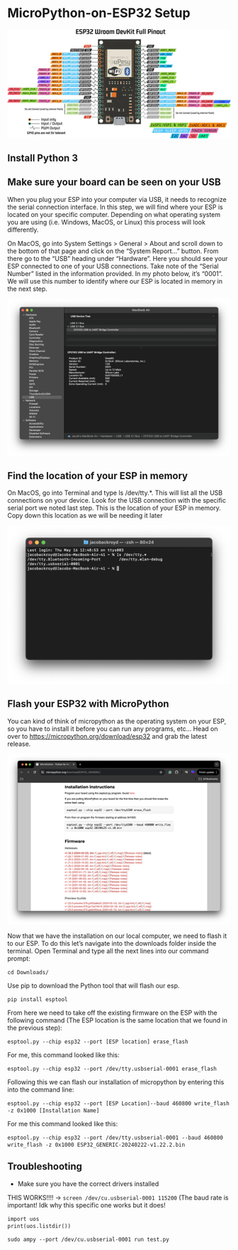 # MicroPython-on-ESP32 Setup
![ESP32 Pinout](/Images/esp32-pinout.jpg)

## Install Python 3
## Make sure your board can be seen on your USB
When you plug your ESP into your computer via USB, it needs to recognize the serial connection interface. In this step, we will find where your ESP is located on your specific computer. Depending on what operating system you are using (i.e. Windows, MacOS, or Linux) this process will look differently.

On MacOS, go into System Settings > General > About and scroll down to the bottom of that page and click on the “System Report…” button. From there go to the “USB” heading under “Hardware”. Here you should see your ESP connected to one of your USB connections. Take note of the “Serial Number” listed in the information provided. In my photo below, it’s “0001”. We will use this number to identify where our ESP is located in memory in the next step.

![Figure 1](/Images/figure01.png)

## Find the location of your ESP in memory

On MacOS, go into Terminal and type ls /dev/tty.*. This will list all the USB connections on your device. Look for the USB connection with the specific serial port we noted last step. This is the location of your ESP in memory. Copy down this location as we will be needing it later

![Figure 2](/Images/figure02.png)

## Flash your ESP32 with MicroPython

You can kind of think of micropython as the operating system on your ESP, so you have to install it before you can run any programs, etc… Head on over to https://micropython.org/download/esp32 and grab the latest release.

![Figure 3](/Images/figure03.png)

Now that we have the installation on our local computer, we need to flash it to our ESP. To do this let’s navigate into the downloads folder inside the terminal. Open Terminal and type all the next lines into our command prompt:

```
cd Downloads/
```

Use pip to download the Python tool that will flash our esp.

```
pip install esptool
```

From here we need to take off the existing firmware on the ESP with the following command (The ESP location is the same location that we found in the previous step):

```
esptool.py --chip esp32 --port [ESP location] erase_flash
```

For me, this command looked like this: 

```
esptool.py --chip esp32 --port /dev/tty.usbserial-0001 erase_flash
```

Following this we can flash our installation of micropython by entering this into the command line: 

```
esptool.py --chip esp32 --port [ESP Location]--baud 460800 write_flash -z 0x1000 [Installation Name]
```

For me this command looked like this:

```
esptool.py --chip esp32 --port /dev/tty.usbserial-0001 --baud 460800 write_flash -z 0x1000 ESP32_GENERIC-20240222-v1.22.2.bin
```

## Troubleshooting
- Make sure you have the correct drivers installed



THIS WORKS!!!! -> ```screen /dev/cu.usbserial-0001 115200``` (The baud rate is important! Idk why this specific one works but it does!
```
import uos
print(uos.listdir())
```
```
sudo ampy --port /dev/cu.usbserial-0001 run test.py
```


[^1]: https://medium.com/@andymule/micropython-on-esp32-e54998966e9
[^2]: https://learn.sparkfun.com/tutorials/micropython-programming-tutorial-getting-started-with-the-esp32-thing/repl-hello-world
[^3]: https://github.com/scientifichackers/ampy/issues/19?source=post_page-----fcef1370a2dd--------------------------------?source=post_page-----fcef1370a2dd--------------------------------#issuecomment-317126363
